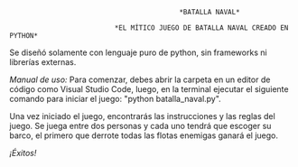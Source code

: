                                               *BATALLA NAVAL* 

                              *EL MÍTICO JUEGO DE BATALLA NAVAL CREADO EN PYTHON*

Se diseñó solamente con lenguaje puro de python, sin frameworks ni librerías externas. 

*Manual de uso:* 
  Para comenzar, debes abrir la carpeta en un editor de código como Visual Studio Code, luego, en la terminal ejecutar el siguiente comando para iniciar el juego: "python batalla_naval.py".

  Una vez iniciado el juego, encontrarás las instrucciones y las reglas del juego. Se juega entre dos personas y cada uno tendrá que escoger su barco, el primero que derrote todas las flotas enemigas ganará el juego.

*¡Éxitos!*

